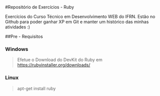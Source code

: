 ﻿#Repositório de Exercícios - Ruby

Exercícios do Curso Técnico em Desenvolvimento WEB do IFRN. Estão no Github para poder ganhar XP em Git e manter um histórico das minhas atividades :)

##Pre - Requisitos

### Windows
> Efetue o Download do DevKit do Ruby  em https://rubyinstaller.org/downloads/
### Linux
> apt-get install ruby
